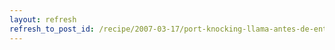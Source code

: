 ```yaml
---
layout: refresh
refresh_to_post_id: /recipe/2007-03-17/port-knocking-llama-antes-de-entrar.html
---
```

